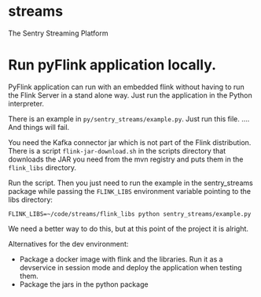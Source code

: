 # streams

The Sentry Streaming Platform

# Run pyFlink application locally.

PyFlink application can run with an embedded flink without having to run
the Flink Server in a stand alone way. Just run the application in the
Python interpreter.

There is an example in `py/sentry_streams/example.py`. Just run this
file. .... And things will fail.

You need the Kafka connector jar which is not part of the Flink
distribution. There is a script `flink-jar-download.sh` in the
scripts directory that downloads the JAR you need from the mvn registry
and puts them in the `flink_libs` directory.

Run the script. Then you just need to run the example in the sentry_streams
package while passing the `FLINK_LIBS` environment variable pointing to
the libs directory:

`FLINK_LIBS=~/code/streams/flink_libs python sentry_streams/example.py`

We need a better way to do this, but at this point of the project it
is alright.

Alternatives for the dev environment:

- Package a docker image with flink and the libraries. Run it as a
  devservice in session mode and deploy the application when testing
  them.
- Package the jars in the python package

